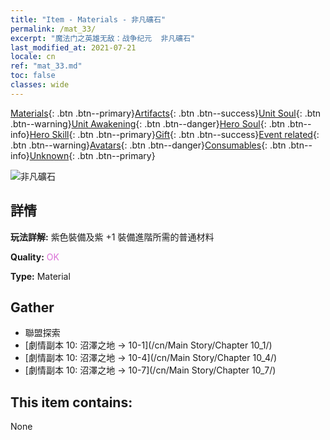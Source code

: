 ```yaml
---
title: "Item - Materials - 非凡礦石"
permalink: /mat_33/
excerpt: "魔法门之英雄无敌：战争纪元  非凡礦石"
last_modified_at: 2021-07-21
locale: cn
ref: "mat_33.md"
toc: false
classes: wide
---
```

 [Materials](/ItemsCN/){: .btn .btn--primary}[Artifacts](/ItemsCN/Artifacts/){: .btn .btn--success}[Unit Soul](/ItemsCN/UnitSoul/){: .btn .btn--warning}[Unit Awakening](/ItemsCN/UnitAwakening/){: .btn .btn--danger}[Hero Soul](/ItemsCN/HeroSoul/){: .btn .btn--info}[Hero Skill](/ItemsCN/HeroSkill/){: .btn .btn--primary}[Gift](/ItemsCN/Gift/){: .btn .btn--success}[Event related](/ItemsCN/Events/){: .btn .btn--warning}[Avatars](/ItemsCN/Avatars/){: .btn .btn--danger}[Consumables](/ItemsCN/Consumables/){: .btn .btn--info}[Unknown](/ItemsCN/Unknown/){: .btn .btn--primary}

 ![非凡礦石](/images/t/i_cailiao_kuangshi2.png)

## 詳情
 **玩法詳解:** 紫色裝備及紫 +1 裝備進階所需的普通材料

 **Quality:** <span style="color: #DA70D6">OK</span>

 **Type:** Material

## Gather

*    聯盟探索 
*    [劇情副本 10: 沼澤之地 -> 10-1](/cn/Main Story/Chapter 10_1/) 
*    [劇情副本 10: 沼澤之地 -> 10-4](/cn/Main Story/Chapter 10_4/) 
*    [劇情副本 10: 沼澤之地 -> 10-7](/cn/Main Story/Chapter 10_7/) 

## This item contains:

  None

